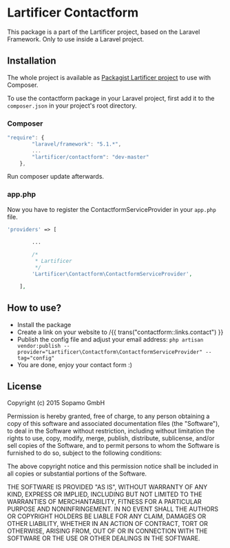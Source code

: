 # Lartificer Contactform

This package is a part of the Lartificer project, based on the Laravel Framework. Only to use inside a Laravel project.

## Installation
The whole project is available as [Packagist Lartificer project](https://packagist.org/packages/lartificer/contactform) to use with Composer.

To use the contactform package in your Laravel project, first add it to the `composer.json` in your project's root directory.

### Composer
```javascript
"require": {
		"laravel/framework": "5.1.*",
		...
        "lartificer/contactform": "dev-master"
	},
```
Run composer update afterwards.

### app.php
Now you have to register the ContactformServiceProvider in your `app.php` file.

```php
'providers' => [

		...
		
		/*
		 * Lartificer
		 */ 
		'Lartificer\Contactform\ContactformServiceProvider',

	],
```

## How to use?
* Install the package
* Create a link on your website to /{{ trans("contactform::links.contact") }}
* Publish the config file and adjust your email address:
```php artisan vendor:publish --provider="Lartificer\Contactform\ContactformServiceProvider" --tag="config"```
* You are done, enjoy your contact form :)

## License
Copyright (c) 2015 Sopamo GmbH

Permission is hereby granted, free of charge, to any person obtaining a copy
of this software and associated documentation files (the "Software"), to deal
in the Software without restriction, including without limitation the rights
to use, copy, modify, merge, publish, distribute, sublicense, and/or sell
copies of the Software, and to permit persons to whom the Software is
furnished to do so, subject to the following conditions:

The above copyright notice and this permission notice shall be included in
all copies or substantial portions of the Software.

THE SOFTWARE IS PROVIDED "AS IS", WITHOUT WARRANTY OF ANY KIND, EXPRESS OR
IMPLIED, INCLUDING BUT NOT LIMITED TO THE WARRANTIES OF MERCHANTABILITY,
FITNESS FOR A PARTICULAR PURPOSE AND NONINFRINGEMENT. IN NO EVENT SHALL THE
AUTHORS OR COPYRIGHT HOLDERS BE LIABLE FOR ANY CLAIM, DAMAGES OR OTHER
LIABILITY, WHETHER IN AN ACTION OF CONTRACT, TORT OR OTHERWISE, ARISING FROM,
OUT OF OR IN CONNECTION WITH THE SOFTWARE OR THE USE OR OTHER DEALINGS IN
THE SOFTWARE.
